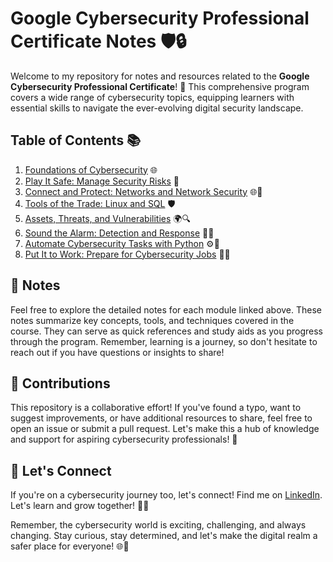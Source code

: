 # Google Cybersecurity Professional Certificate Notes 🛡️🔒 
      
Welcome to my repository for notes and resources related to the **Google Cybersecurity Professional Certificate**! 🚀 This comprehensive program covers a wide range of cybersecurity topics, equipping learners with essential skills to navigate the ever-evolving digital security landscape.
        
## Table of Contents 📚
  
1. [Foundations of Cybersecurity](https://github.com/9QIX/Google-Cybersecurity-Certification-Notes/tree/main/I.%20Foundations%20Of%20Cybersecurity) 🌐
2. [Play It Safe: Manage Security Risks](https://github.com/9QIX/Google-Cybersecurity-Certification-Notes/tree/main/II.%20Play%20It%20Safe%20-%20Manage%20Security%20Risks) 🔑
3. [Connect and Protect: Networks and Network Security](https://github.com/9QIX/Google-Cybersecurity-Certification-Notes/tree/main/III.%20Connect%20and%20Protect%20-%20Networks%20and%20Network%20Security) 🌐🔌
4. [Tools of the Trade: Linux and SQL](https://github.com/9QIX/Google-Cybersecurity-Certification-Notes/tree/main/IV.%20Tools%20of%20the%20Trade%20-%20Linux%20and%20SQL) 🛡️
5. [Assets, Threats, and Vulnerabilities](https://github.com/9QIX/Google-Cybersecurity-Certification-Notes/tree/main/V.%20Assets%2C%20Threats%20and%20Vulnerabilities) 🌍🔍
6. [Sound the Alarm: Detection and Response](https://github.com/9QIX/Google-Cybersecurity-Certification-Notes/tree/main/VI.%20Sound%20the%20Alarm%20-%20Detection%20and%20Response/Week%201) 🚨🔥
7. [Automate Cybersecurity Tasks with Python](https://github.com/9QIX/Google-Cybersecurity-Certification-Notes/tree/main/VII.%20Automate%20Cybersecurity%20Tasks%20with%20Python) ⚙️🔐
8. [Put It to Work: Prepare for Cybersecurity Jobs](https://github.com/9QIX/Google-Cybersecurity-Certification-Notes/tree/main/VIII.%20Put%20It%20to%20Work%20-%20Prepare%20for%20Cybersecurity%20Jobs) 🌟💡

## 📝 Notes

Feel free to explore the detailed notes for each module linked above. These notes summarize key concepts, tools, and techniques covered in the course. They can serve as quick references and study aids as you progress through the program. Remember, learning is a journey, so don't hesitate to reach out if you have questions or insights to share!

## 🤝 Contributions

This repository is a collaborative effort! If you've found a typo, want to suggest improvements, or have additional resources to share, feel free to open an issue or submit a pull request. Let's make this a hub of knowledge and support for aspiring cybersecurity professionals! 🌟


## 🚀 Let's Connect

If you're on a cybersecurity journey too, let's connect! Find me on [LinkedIn](https://www.linkedin.com/in/khlbulaong/). Let's learn and grow together! 👥💬

Remember, the cybersecurity world is exciting, challenging, and always changing. Stay curious, stay determined, and let's make the digital realm a safer place for everyone! 🌐🔐
